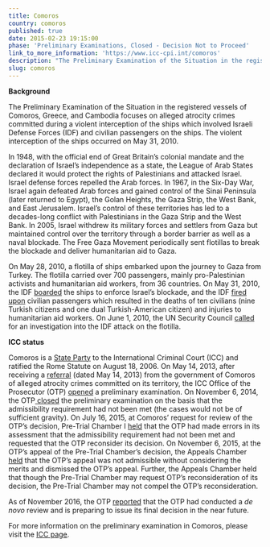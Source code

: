 ```yaml
---
title: Comoros
country: comoros
published: true
date: 2015-02-23 19:15:00
phase: 'Preliminary Examinations, Closed - Decision Not to Proceed'
link_to_more_information: 'https://www.icc-cpi.int/comoros'
description: "The Preliminary Examination of the Situation in the registered vessels of Comoros, Greece, and Cambodia focuses on alleged atrocity crimes committed during a violent interception of the ships which involved Israeli Defense Forces (IDF) and civilian passengers on the ships. The violent interception of the ships occurred on May 31, 2010.\_\nOn November 6, 2014, the OTP closed the preliminary examination. However, on July 16, 2015, Pre-Trial Chamber I requested that the OTP reconsider her decision. On November 6, 2015, the Appeals Chamber dismissed the OTP's appeal. \nAs of November 2016, the OTP reported that it had conducted a de novo review and is preparing to issue its final decision in the near future."
slug: comoros
---
```



**Background**

The Preliminary Examination of the Situation in the registered vessels of Comoros, Greece, and Cambodia focuses on alleged atrocity crimes committed during a violent interception of the ships which involved Israeli Defense Forces (IDF) and civilian passengers on the ships. The violent interception of the ships occurred on May 31, 2010.

In 1948, with the official end of Great Britain’s colonial mandate and the declaration of Israel’s independence as a state, the League of Arab States declared it would protect the rights of Palestinians and attacked Israel. Israel defense forces repelled the Arab forces. In 1967, in the Six-Day War, Israel again defeated Arab forces and gained control of the Sinai Peninsula (later returned to Egypt), the Golan Heights, the Gaza Strip, the West Bank, and East Jerusalem. Israel’s control of these territories has led to a decades-long conflict with Palestinians in the Gaza Strip and the West Bank. In 2005, Israel withdrew its military forces and settlers from Gaza but maintained control over the territory through a border barrier as well as a naval blockade. The Free Gaza Movement periodically sent flotillas to break the blockade and deliver humanitarian aid to Gaza.

On May 28, 2010, a flotilla of ships embarked upon the journey to Gaza from Turkey. The flotilla carried over 700 passengers, mainly pro-Palestinian activists and humanitarian aid workers, from 36 countries. On May 31, 2010, the IDF [boarded](https://www.theguardian.com/world/2010/may/31/israel-kills-activists-flotilla-gaza) the ships to enforce Israel’s blockade, and the IDF [fired upon](https://www.theguardian.com/world/2010/may/31/israeli-attacks-gaza-flotilla-activists) civilian passengers which resulted in the deaths of ten civilians (nine Turkish citizens and one dual Turkish-American citizen) and injuries to humanitarian aid workers. On June 1, 2010, the UN Security Council [called](https://www.theguardian.com/world/2010/jun/01/un-condemns-israel-assault-gaza-flotilla) for an investigation into the IDF attack on the flotilla.

**ICC status**

Comoros is a [State Party](https://asp.icc-cpi.int/en_menus/asp/states%20parties/african%20states/Pages/comoros.aspx) to the International Criminal Court (ICC) and ratified the Rome Statute on August 18, 2006. On May 14, 2013, after receiving a [referral](https://www.icc-cpi.int/iccdocs/otp/Referral-from-Comoros.pdf) (dated May 14, 2013) from the government of Comoros of alleged atrocity crimes committed on its territory, the ICC Office of the Prosecutor (OTP) [opened](https://www.icc-cpi.int/Pages/item.aspx?name=otp-statement-14-05-2013) a preliminary examination. On November 6, 2014, the OTP[ closed](https://www.icc-cpi.int/Pages/item.aspx?name=otp-statement-06-11-2014) the preliminary examination on the basis that the admissibility requirement had not been met (the cases would not be of sufficient gravity). On July 16, 2015, at Comoros’ request for review of the OTP’s decision, Pre-Trial Chamber I [held](https://www.icc-cpi.int/CourtRecords/CR2015_13139.PDF) that the OTP had made errors in its assessment that the admissibility requirement had not been met and requested that the OTP reconsider its decision. On November 6, 2015, at the OTP’s appeal of the Pre-Trial Chamber’s decision, the Appeals Chamber [held](https://www.icc-cpi.int/CourtRecords/CR2015_20965.PDF) that the OTP’s appeal was not admissible without considering the merits and dismissed the OTP’s appeal. Further, the Appeals Chamber held that though the Pre-Trial Chamber may request OTP’s reconsideration of its decision, the Pre-Trial Chamber may not compel the OTP’s reconsideration.

As of November 2016, the OTP [reported](https://www.icc-cpi.int/iccdocs/otp/161114-otp-rep-PE_ENG.pdf) that the OTP had conducted a *de novo* review and is preparing to issue its final decision in the near future.

For more information on the preliminary examination in Comoros, please visit the [ICC page](https://www.icc-cpi.int/comoros).